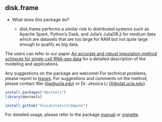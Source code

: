 disk.frame
-----------
* What does this package do?

	* disk.frame performs a similar role to distributed systems such as Apache Spark, Python’s Dask, and Julia’s JuliaDB.jl for medium data which are datasets that are too large for RAM but not quite large enough to qualify as big data.


The users can refer to our paper [An accurate and robust imputation method scImpute for single-cell RNA-seq data](https://www.nature.com/articles/s41467-018-03405-7) for a detailed description of the modeling and applications.

Any suggestions on the package are welcome! For technical problems, please report to [Issues](https://github.com/Vivianstats/scImpute/issues). For suggestions and comments on the method, please contact Wei (<liw@ucla.edu>) or Dr. Jessica Li (<jli@stat.ucla.edu>).



``` r
install.packages("devtools")
library(devtools)

install_github("Vivianstats/scImpute")
```



For detailed usage, please refer to the package [manual](https://github.com/Vivianstats/scImpute/blob/master/inst/docs/) or [vignette](https://github.com/Vivianstats/scImpute/blob/master/vignettes/scImpute-vignette.Rmd).
